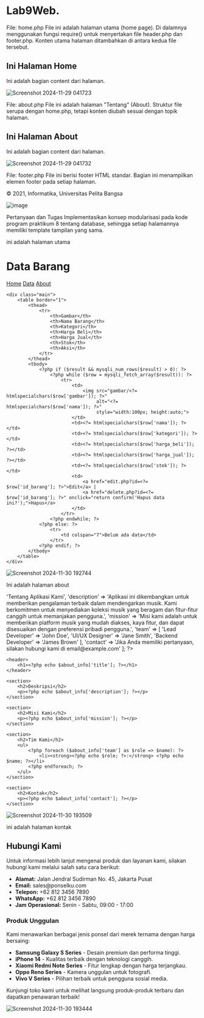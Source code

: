 # Lab9Web.
 File: home.php
File ini adalah halaman utama (home page). Di dalamnya menggunakan fungsi require() untuk menyertakan file header.php dan footer.php. Konten utama halaman ditambahkan di antara kedua file tersebut.

<?php require('header.php'); ?>
<div class="content">
    <h2>Ini Halaman Home</h2>
<p>Ini adalah bagian content dari halaman.</p>
</div>
<?php require('footer.php'); ?>

![Screenshot 2024-11-29 041723](https://github.com/user-attachments/assets/8e300c7d-bbdd-400e-92e7-c5ca4e41996a)

File: about.php
File ini adalah halaman "Tentang" (About). Struktur file serupa dengan home.php, tetapi konten diubah sesuai dengan topik halaman.

<?php require('header.php'); ?>
<div class="content">
<h2>Ini Halaman About</h2>
<p>Ini adalah bagian content dari halaman.</p>
</div>
<?php require('footer.php'); ?>

![Screenshot 2024-11-29 041732](https://github.com/user-attachments/assets/c774c010-4dc4-4085-a4b1-ab8e89cb80bb)

File: footer.php
File ini berisi footer HTML standar. Bagian ini menampilkan elemen footer pada setiap halaman.

<footer>
<p>&copy; 2021, Informatika, Universitas Pelita Bangsa</p>
</footer>
</div>
</body>
</html>

![image](https://github.com/user-attachments/assets/95a8620f-1449-4de7-83bf-9da9300a3c76)

Pertanyaan dan Tugas
Implementasikan konsep modularisasi pada kode program praktikum 8 tentang
database, sehingga setiap halamannya memiliki template tampilan yang sama.

ini adalah halaman utama
<?php
include("koneksi.php");

// Query untuk menampilkan data
$sql = 'SELECT * FROM data_barang';
$result = mysqli_query($conn, $sql);

if (!$result) {
    die("Query gagal: " . mysqli_error($conn));
}
?>
<!DOCTYPE html>
<html lang="en">
<head>
    <meta charset="UTF-8">
    <meta name="viewport" content="width=device-width, initial-scale=1.0">
    <link href="style.css" rel="stylesheet" type="text/css" />
    <title>Data Barang</title>
</head>
<body>
<div class="container">
    <h1>Data Barang</h1>
    <nav>
    <a href="index.php">Home</a>
    <a href="data.php">Data</a>
    <a href="about.php">About</a>
</nav>

    <div class="main">
        <table border="1">
            <thead>
                <tr>
                    <th>Gambar</th>
                    <th>Nama Barang</th>
                    <th>Kategori</th>
                    <th>Harga Beli</th>
                    <th>Harga Jual</th>
                    <th>Stok</th>
                    <th>Aksi</th>
                </tr>
            </thead>
            <tbody>
                <?php if ($result && mysqli_num_rows($result) > 0): ?>
                    <?php while ($row = mysqli_fetch_array($result)): ?>
                        <tr>
                            <td>
                                <img src="gambar/<?= htmlspecialchars($row['gambar']); ?>" 
                                     alt="<?= htmlspecialchars($row['nama']); ?>" 
                                     style="width:100px; height:auto;">
                            </td>
                            <td><?= htmlspecialchars($row['nama']); ?></td>
                            <td><?= htmlspecialchars($row['kategori']); ?></td>
                            <td><?= htmlspecialchars($row['harga_beli']); ?></td>
                            <td><?= htmlspecialchars($row['harga_jual']); ?></td>
                            <td><?= htmlspecialchars($row['stok']); ?></td>
                            <td>
                                <a href="edit.php?id=<?= $row['id_barang']; ?>">Edit</a> |
                                <a href="delete.php?id=<?= $row['id_barang']; ?>" onclick="return confirm('Hapus data ini?');">Hapus</a>
                            </td>
                        </tr>
                    <?php endwhile; ?>
                <?php else: ?>
                    <tr>
                        <td colspan="7">Belum ada data</td>
                    </tr>
                <?php endif; ?>
            </tbody>
        </table>
    </div>
</div>
</body>
</html>
<?php require('footer.php'); ?>

![Screenshot 2024-11-30 192744](https://github.com/user-attachments/assets/e9c81c76-b82f-4e8b-8040-9f654bf2da3f)

Ini adalah halaman about
<?php require('header.php'); ?>

<?php
// Data untuk halaman About
$about_info = [
    'title' => 'Tentang Aplikasi Kami',
    'description' => 'Aplikasi ini dikembangkan untuk memberikan pengalaman terbaik dalam mendengarkan musik. Kami berkomitmen untuk menyediakan koleksi musik yang beragam dan fitur-fitur canggih untuk memanjakan pengguna.',
    'mission' => 'Misi kami adalah untuk memberikan platform musik yang mudah diakses, kaya fitur, dan dapat disesuaikan dengan preferensi pribadi pengguna.',
    'team' => [
        'Lead Developer' => 'John Doe',
        'UI/UX Designer' => 'Jane Smith',
        'Backend Developer' => 'James Brown'
    ],
    'contact' => 'Jika Anda memiliki pertanyaan, silakan hubungi kami di email@example.com'
];
?>

<!DOCTYPE html>
<html lang="id">
<head>
    <meta charset="UTF-8">
    <meta name="viewport" content="width=device-width, initial-scale=1.0">
    <title><?php echo $about_info['title']; ?></title>
    <link rel="stylesheet" href="styles.css">
</head>
<body>

    <header>
        <h1><?php echo $about_info['title']; ?></h1>
    </header>

    <section>
        <h2>Deskripsi</h2>
        <p><?php echo $about_info['description']; ?></p>
    </section>

    <section>
        <h2>Misi Kami</h2>
        <p><?php echo $about_info['mission']; ?></p>
    </section>

    <section>
        <h2>Tim Kami</h2>
        <ul>
            <?php foreach ($about_info['team'] as $role => $name): ?>
                <li><strong><?php echo $role; ?>:</strong> <?php echo $name; ?></li>
            <?php endforeach; ?>
        </ul>
    </section>

    <section>
        <h2>Kontak</h2>
        <p><?php echo $about_info['contact']; ?></p>
    </section>

</body>
</html>

<?php require('footer.php'); ?>

![Screenshot 2024-11-30 193509](https://github.com/user-attachments/assets/f9313590-42c8-42d5-a923-5b601d5dd525)

ini adalah halaman kontak

<?php require('header.php'); ?>
<div class="content">
<h2>Hubungi Kami</h2>
<p>Untuk informasi lebih lanjut mengenai produk dan layanan kami, silakan hubungi kami melalui salah satu cara berikut:</p>
<ul>
    <li><strong>Alamat:</strong> Jalan Jendral Sudirman No. 45, Jakarta Pusat</li>
    <li><strong>Email:</strong> sales@ponselku.com</li>
    <li><strong>Telepon:</strong> +62 812 3456 7890</li>
    <li><strong>WhatsApp:</strong> +62 812 3456 7890</li>
    <li><strong>Jam Operasional:</strong> Senin - Sabtu, 09:00 - 17:00</li>
</ul>

<h3>Produk Unggulan</h3>
<p>Kami menawarkan berbagai jenis ponsel dari merek ternama dengan harga bersaing:</p>
<ul>
    <li><strong>Samsung Galaxy S Series</strong> - Desain premium dan performa tinggi.</li>
    <li><strong>iPhone 14</strong> - Kualitas terbaik dengan teknologi canggih.</li>
    <li><strong>Xiaomi Redmi Note Series</strong> - Fitur lengkap dengan harga terjangkau.</li>
    <li><strong>Oppo Reno Series</strong> - Kamera unggulan untuk fotografi.</li>
    <li><strong>Vivo V Series</strong> - Pilihan terbaik untuk pengguna sosial media.</li>
</ul>

<p>Kunjungi toko kami untuk melihat langsung produk-produk terbaru dan dapatkan penawaran terbaik!</p>
</div>
<?php require('footer.php'); ?>

![Screenshot 2024-11-30 193444](https://github.com/user-attachments/assets/b96d2d5a-34a3-4c75-baae-cf167d44685d)

